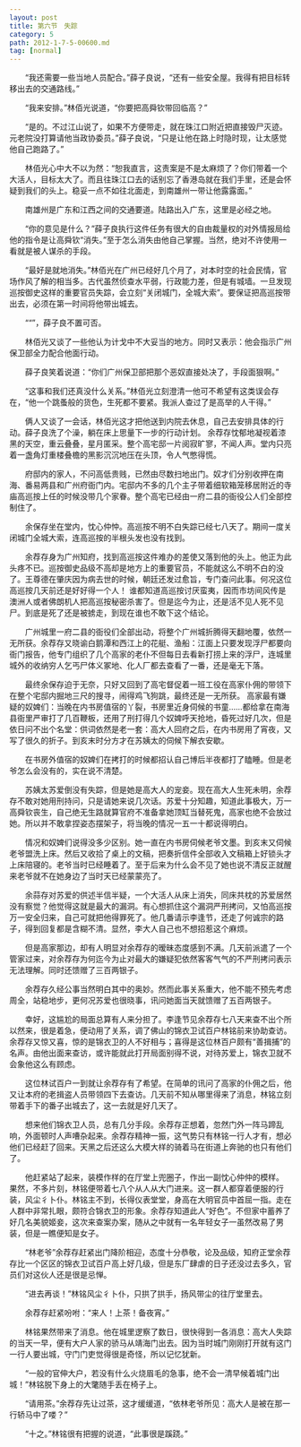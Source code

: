 ```yaml
---
layout: post
title: 第六节　失踪
category: 5
path: 2012-1-7-5-00600.md
tag: [normal]
---
```


　　“我还需要一些当地人员配合。”薛子良说，“还有一些安全屋。我得有把目标转移出去的交通路线。”

　　“我来安排。”林佰光说道，“你要把高舜钦带回临高？”

　　“是的。不过江山说了，如果不方便带走，就在珠江口附近把直接毁尸灭迹。元老院没打算请他当政协委员。”薛子良说，“只是让他在路上时隐时现，让太感觉他自己跑路了。”

　　林佰光心中大不以为然：“恕我直言，这责案是不是太麻烦了？你们带着一个大活人，目标太大了。而且往珠江口去的话别忘了香港岛就在我们手里，还是会怀疑到我们的头上。稳妥一点不如往北面走，到南雄州一带让他露露面。”

　　南雄州是广东和江西之间的交通要道。陆路出入广东，这里是必经之地。

　　“你的意见是什么？”薛子良执行这件任务有很大的自由裁量权的对外情报局给他的指令是让高舜钦“消失。”至于怎么消失由他自己掌握。当然，绝对不许使用一看就是被人谋杀的手段。

　　“最好是就地消失。”林佰光在广州已经好几个月了，对本时空的社会民情，官场作风了解的相当多。古代虽然侦查水平弱，行政能力差，但是有城墙。一旦发现巡按御史这样的重要官员失踪，会立刻“关闭城门，全城大索”。要保证把高巡按带出去，必须在第一时间将他带出城去。

　　““”，薛子良不置可否。

　　林佰光又谈了一些他认为计戈中不大妥当的地方。同时又表示：他会指示广州保卫部全力配合他面行动。

　　薛子良笑着说道：“你们广州保卫部把那个恶奴直接处决了，手段面狠啊。”

　　“这事和我们还真没什么关系。”林佰光立刻澄清一他可不希望有这类误会存在，“他一个跳蚤般的货色，生死都不要紧。我派人查过了是高举的人干得。”

　　俩人又谈了一会话，林佰光这才把他送到内院去休息，自己去安排具体的行动。薛子良洗了个澡，躺在床上思量下一步的行动计划。 余荐存忱郁地凝视着漆黑的天空，重云叠叠，星月匿采。整个高宅邸一片阅寂旷寥，不闻人声。堂内只亮着一盏角灯重楼叠檐的黑影沉沉地压在头顶，令人气憋得慌。

　　府邸内的家人，不问高低贵贱，已然由尽数扫地出门。奴才们分别收押在南海、番易两县和广州府衙门内。宅邸内不多的几个主子带着细软箱笼移居附近的寺庙高巡按上任的时候没带几个家眷。整个高宅已经由一府二县的衙役公人们全部控制住了。

　　余保存坐在堂内，忱心仲忡。高巡按不明不白失踪已经七八天了。期间一度关闭城门全城大索，连高巡按的半根头发也没有找到。

　　余荐存身为广州知府，找到高巡按这件难办的差使又落到他的头上。他正为此头疼不已。巡按御史品级不高却是地方上的重要官员，不能就这么不明不白的没了。王尊德在肇庆因为病去世的时候，朝廷还发过愈旨，专门查问此事。何况这位高巡按几天前还是好好得一个人！ 谁都知道高巡按讨厌蛮夷，因而市坊间风传是澳洲人或者佛朗机人把高巡按秘密杀害了。但是迄今为止，还是活不见人死不见尸。到底是死了还是被掳走，到现在谁也不敢下这个结论。

　　广州城里一府二县的衙役们全部出动，将整个广州城折腾得天翻地覆，依然一无所获。余荐存又晓谕白鹅潭和西江上的花艇、渔船：江面上只要发现浮尸都要向衙门报告，他专门组织了几个高家的老仆不但每日去看新打捞上来的浮尸，连城里城外的收纳穷人乞丐尸体义冢地、化人厂都去查看了一番，还是毫无下落。

　　最终余保存迫于无奈，只好又回到了高宅督促着一班工役在高家仆佣的带领下在整个宅邸内掘地三尺的搜寻，闹得鸡飞狗跳，最终还是一无所获。 高家最有嫌疑的奴婢们：当晚在内书房值宿的丫裂，书房里近身伺候的书童……都给拿在南海县衙里严审打了几百鞭板，还用了刑打得几个奴婢呼天抢地，昏死过好几次，但是依日问不出个名堂：供词依然是老一套：高大人回府之后，在内书房用了宵夜，又写了很久的折子。到亥末时分方才在苏姨太的伺候下解衣安歇。

　　在书房外值宿的奴婢们在拷打的时候都招认自己博后半夜都打了瞌睡。但是老爷怎么会没有的，实在说不清楚。

　　苏姨太苏爱倒没有失踪，但是她是高大人的宠妾。现在高大人生死未明，余荐存不敢对她用刑持问，只是请她来说几次话。苏爱十分知趣，知道此事极大，万一高舜钦丧生，自己绝无生路就算官府不准备拿她顶缸当替死鬼，高家也绝不会放过她。所以并不敢拿捏姿态摆架子，将当晚的情况一五一十都说得明白。

　　情况和奴婢们说得没多少区别。她一直在内书房伺候老爷文墨。到亥末又伺候老爷盟洗上床。然后又收拾了桌上的文稿，把奏折信件全部收入文稿箱上好锁头才上床陪寝的。老爷当时已经睡着了。至于后来为什么会不见了她也说不清反正就醒来老爷就不在她身边了当时天已经蒙蒙亮了。

　　余蒜存对苏爱的供述半信半疑，一个大活人从床上消失，同床共枕的苏爱居然没有察觉？他觉得这就是最大的漏洞。有心想抓住这个漏洞严刑拷问，又怕高巡按万一安全归来，自己可就把他得罪死了。他几番请示李逢节，还走了何诚宗的路子，得到回复都是含糊不清。显然，李大人自己也不想招惹这个麻烦。

　　但是高家那边，却有人明显对余荐存的暧昧态度感到不满。几天前派遣了一个管家过来，对余荐存为何迄今为止对最大的嫌疑犯依然客客气气的不严刑拷问表示无法理解。同时还馈赠了三百两银子。

　　余荐存久经公事当然明白其中的奥妙。然而此事关系重大，他不能不预先考虑周全，站稳地步，更何况苏爱也很晓事，讯问她面当天就馈赠了五百两银子。

　　幸好，这尴尬的局面总算有人来分担了。李逢节见余荐存七八天来查不出个所以然来，很是着急，便动用了关系，调了佛山的锦衣卫试百户林铭前来协助查访。余荐存又惊又喜，惊的是锦衣卫的人不好相与；喜得是这位林百户颇有“善揖捕”的名声。由他出面来查访，或许能就此打开局面别得不说，对待苏爱上，锦衣卫就不会象他这么有顾虑。

　　这位林试百户一到就让余荐存有了希望。在简单的讯问了高家的仆佣之后，他又让本府的老揖盗人员带领四下去查访。几天前不知从哪里得来了消息，林铭立刻带着手下的番子出城去了，这一去就是好几天了。

　　想来他们锦衣卫人员，总有几分手段。余荐存正想着，忽然门外一阵马蹄乱响，外面顿时人声嘈杂起来。余荐存精神一振，这气势只有林铭一行人才有，想必他们已经赶了回来。天黑之后还这么大模大样的骑着马在街道上奔驰的也只有他们了。

　　他赶紧站了起来，装模作样的在厅堂上兜圈子，作出一副忱心仲仲的模样。 果然，不多片刻，林铭便带着七八个从人从大门进来。这一群人都穿着便服的行装，风尘彳卜仆。林铭主不到，长得仪表堂堂，身高在大明官员中首屈一指。走在人群中非常扎眼，颇符合锦衣卫的形象。余荐存知道此人“好色”。不但家中蓄养了好几名美貌姬妾，这次来查案办案，随从之中就有一名年轻女子一虽然改易了男装，但是一瞧便知是女子。

　　“林老爷”余荐存赶紧出门降阶相迎，态度十分恭敬，论及品级，知府正堂余荐存比一个区区的锦衣卫试百户高上好几级，但是东厂肆虐的日子还没过去多久，官员们对这伙人还是很是忌惮。

　　“进去再谈！”林铭风尘彳卜仆，只拱了拱手，扬风带尘的往厅堂里去。

　　余荐存赶紧吩咐：“来人！上茶！备夜宵。”

　　林铭果然带来了消息。他在城里逻察了数日，很快得到一各消息：高大人失踪的当天一早，便有大户人家的骄马从靖海门出去。因为当时城门刚刚打开就有这门一行人要出城，守门门吏觉得很是奇怪，所以记忆犹新。

　　“一般的官伸大户，若没有什么火烧眉毛的急事，绝不会一清早候着城门出城！”林铭脱下身上的大氅随手丢在椅子上。

　　“请用茶。”余荐存先让过茶，这才缓缓道，“依林老爷所见：高大人是被在那一行轿马中了喽？”

　　“十之。”林铭很有把握的说道，“此事很是蹊跷。”